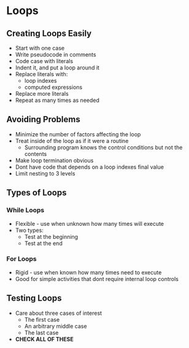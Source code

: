# Loops


## Creating Loops Easily

* Start with one case
* Write pseudocode in comments
* Code case with literals
* Indent it, and put a loop around it
* Replace literals with:
  * loop indexes
  * computed expressions
* Replace more literals
* Repeat as many times as needed

## Avoiding Problems

* Minimize the number of factors affecting the loop
* Treat inside of the loop as if it were a routine
  * Surrounding program knows the control conditions but not the contents
* Make loop termination obvious
* Dont have code that depends on a loop indexes final value
* Limit nesting to 3 levels

## Types of Loops

### While Loops

* Flexible - use when unknown how many times will execute
* Two types:
  * Test at the beginning
  * Test at the end

### For Loops

* Rigid - use when known how many times need to execute
* Good for simple activities that dont require internal loop controls

## Testing Loops

* Care about three cases of interest
  * The first case
  * An arbitrary middle case
  * The last case
* **CHECK ALL OF THESE**
